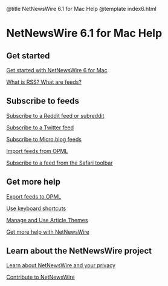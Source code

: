 @title NetNewsWire 6.1 for Mac Help
@template index6.html

# NetNewsWire 6.1 for Mac Help


Get started
-----------

[Get started with NetNewsWire 6 for Mac](getting-started)

[What is RSS? What are feeds?](what-is-rss)


Subscribe to feeds
------------------

[Subscribe to a Reddit feed or subreddit](reddit-feeds)

[Subscribe to a Twitter feed](twitter-feeds)

[Subscribe to Micro.blog feeds](micro-blog-feeds)

[Import feeds from OPML](import-opml)

[Subscribe to a feed from the Safari toolbar](safari-extension)


Get more help
-------------

[Export feeds to OPML](export-opml)

[Use keyboard shortcuts](keyboard-shortcuts)

[Manage and Use Article Themes](themes)

[Get more help with NetNewsWire](get-more-help)


Learn about the NetNewsWire project
-----------------------------------

[Learn about NetNewsWire and your privacy](privacy)

[Contribute to NetNewsWire](contributing)
